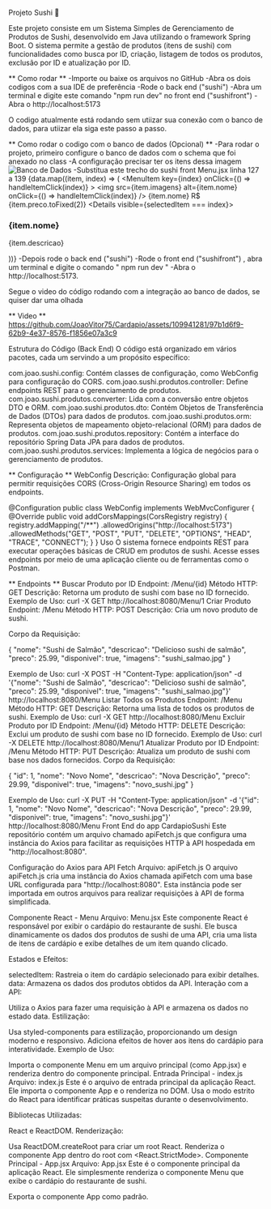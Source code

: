 Projeto Sushi 🍣

Este projeto consiste em um Sistema Simples de Gerenciamento de Produtos de Sushi, desenvolvido em Java utilizando o framework Spring Boot.
O sistema permite a gestão de produtos (itens de sushi) com funcionalidades como busca por ID, criação, listagem de todos os produtos, exclusão por ID e atualização por ID.

** Como rodar ** 
-Importe ou baixe os arquivos no GitHub
-Abra os dois codigos com a sua IDE de preferência
-Rode o back end ("sushi")
-Abra um terminal e digite este comando "npm run dev" no front end ("sushifront") 
-Abra o http://localhost:5173

O codigo atualmente está rodando sem utiizar sua conexão com o banco de dados, para utiizar ela siga este passo a passo.

** Como rodar o codigo com o banco de dados (Opcional) ** 
-Para rodar o projeto, primeiro configure o banco de dados com o schema que foi anexado no class
-A configuração precisar ter os itens dessa imagem ![Banco de Dados](https://github.com/JoaoVitor75/Cardapio/assets/109941281/c97cdd17-2470-4ad3-bf14-755fa608ca80)
-Substitua este trecho do sushi front Menu.jsx linha 127 a 139
 <MenuList>
        {data.map((item, index) => (
          <MenuItem key={index} onClick={() => handleItemClick(index)} >
            <img src={item.imagens} alt={item.nome} onClick={() => handleItemClick(index)} />
            <span>{item.nome}</span>
            <span>R$ {item.preco.toFixed(2)}</span>
            <Details visible={selectedItem === index}>
              <h3>{item.nome}</h3>
              <p>{item.descricao}</p>
            </Details>
          </MenuItem>
        ))}
      </MenuList>
-Depois rode o back end ("sushi")
-Rode o front end ("sushifront") , abra um terminal e digite o comando " npm run dev "
-Abra o http://localhost:5173.

Segue o video do código rodando com a integração ao banco de dados, se quiser dar uma olhada

** Video ** 
https://github.com/JoaoVitor75/Cardapio/assets/109941281/97b1d6f9-62b9-4e37-8576-f1856e07a3c9

Estrutura do Código (Back End)
O código está organizado em vários pacotes, cada um servindo a um propósito específico:

com.joao.sushi.config: Contém classes de configuração, como WebConfig para configuração do CORS.
com.joao.sushi.produtos.controller: Define endpoints REST para o gerenciamento de produtos.
com.joao.sushi.produtos.converter: Lida com a conversão entre objetos DTO e ORM.
com.joao.sushi.produtos.dto: Contém Objetos de Transferência de Dados (DTOs) para dados de produtos.
com.joao.sushi.produtos.orm: Representa objetos de mapeamento objeto-relacional (ORM) para dados de produtos.
com.joao.sushi.produtos.repository: Contém a interface do repositório Spring Data JPA para dados de produtos.
com.joao.sushi.produtos.services: Implementa a lógica de negócios para o gerenciamento de produtos.

** Configuração ** 
WebConfig
Descrição: Configuração global para permitir requisições CORS (Cross-Origin Resource Sharing) em todos os endpoints.


@Configuration
public class WebConfig implements WebMvcConfigurer {
    @Override
    public void addCorsMappings(CorsRegistry registry) {
        registry.addMapping("/**")
            .allowedOrigins("http://localhost:5173")
            .allowedMethods("GET", "POST", "PUT", "DELETE", "OPTIONS", "HEAD", "TRACE", "CONNECT");
    }
}
Uso
O sistema fornece endpoints REST para executar operações básicas de CRUD em produtos de sushi. Acesse esses endpoints por meio de uma aplicação cliente ou de ferramentas como o Postman.

** Endpoints ** 
Buscar Produto por ID
Endpoint: /Menu/{id}
Método HTTP: GET
Descrição: Retorna um produto de sushi com base no ID fornecido.
Exemplo de Uso: curl -X GET http://localhost:8080/Menu/1
Criar Produto
Endpoint: /Menu
Método HTTP: POST
Descrição: Cria um novo produto de sushi.

Corpo da Requisição:

{
  "nome": "Sushi de Salmão",
  "descricao": "Delicioso sushi de salmão",
  "preco": 25.99,
  "disponivel": true,
  "imagens": "sushi_salmao.jpg"
}

Exemplo de Uso: curl -X POST -H "Content-Type: application/json" -d '{"nome": "Sushi de Salmão", "descricao": "Delicioso sushi de salmão", "preco": 25.99, "disponivel": true, "imagens": "sushi_salmao.jpg"}' http://localhost:8080/Menu
Listar Todos os Produtos
Endpoint: /Menu
Método HTTP: GET
Descrição: Retorna uma lista de todos os produtos de sushi.
Exemplo de Uso: curl -X GET http://localhost:8080/Menu
Excluir Produto por ID
Endpoint: /Menu/{id}
Método HTTP: DELETE
Descrição: Exclui um produto de sushi com base no ID fornecido.
Exemplo de Uso: curl -X DELETE http://localhost:8080/Menu/1
Atualizar Produto por ID
Endpoint: /Menu
Método HTTP: PUT
Descrição: Atualiza um produto de sushi com base nos dados fornecidos.
Corpo da Requisição:

{
  "id": 1,
  "nome": "Novo Nome",
  "descricao": "Nova Descrição",
  "preco": 29.99,
  "disponivel": true,
  "imagens": "novo_sushi.jpg"
}

Exemplo de Uso: curl -X PUT -H "Content-Type: application/json" -d '{"id": 1, "nome": "Novo Nome", "descricao": "Nova Descrição", "preco": 29.99, "disponivel": true, "imagens": "novo_sushi.jpg"}' http://localhost:8080/Menu
Front End do app CardapioSushi
Este repositório contém um arquivo chamado apiFetch.js que configura uma instância do Axios para facilitar as requisições HTTP à API hospedada em "http://localhost:8080".

Configuração do Axios para API Fetch
Arquivo: apiFetch.js
O arquivo apiFetch.js cria uma instância do Axios chamada apiFetch com uma base URL configurada para "http://localhost:8080". Esta instância pode ser importada em outros arquivos para realizar requisições à API de forma simplificada.

Componente React - Menu
Arquivo: Menu.jsx
Este componente React é responsável por exibir o cardápio do restaurante de sushi. Ele busca dinamicamente os dados dos produtos de sushi de uma API, cria uma lista de itens de cardápio e exibe detalhes de um item quando clicado.

Estados e Efeitos:

selectedItem: Rastreia o item do cardápio selecionado para exibir detalhes.
data: Armazena os dados dos produtos obtidos da API.
Interação com a API:

Utiliza o Axios para fazer uma requisição à API e armazena os dados no estado data.
Estilização:

Usa styled-components para estilização, proporcionando um design moderno e responsivo.
Adiciona efeitos de hover aos itens do cardápio para interatividade.
Exemplo de Uso:

Importa o componente Menu em um arquivo principal (como App.jsx) e renderiza dentro do componente principal.
Entrada Principal - index.js
Arquivo: index.js
Este é o arquivo de entrada principal da aplicação React. Ele importa o componente App e o renderiza no DOM. Usa o modo estrito do React para identificar práticas suspeitas durante o desenvolvimento.

Bibliotecas Utilizadas:

React e ReactDOM.
Renderização:

Usa ReactDOM.createRoot para criar um root React.
Renderiza o componente App dentro do root com <React.StrictMode>.
Componente Principal - App.jsx
Arquivo: App.jsx
Este é o componente principal da aplicação React. Ele simplesmente renderiza o componente Menu que exibe o cardápio do restaurante de sushi.

Exporta o componente App como padrão.
